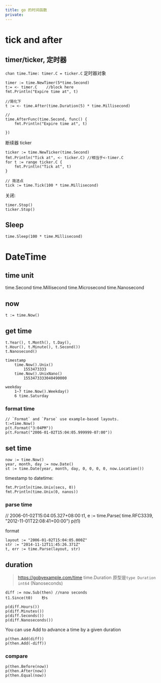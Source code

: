 ```yaml
---
title: go 的时间函数
private:
---
```

# tick and after

## timer/ticker, 定时器
`chan time.Time: timer.C = ticker.C`
定时器对象

    timer := time.NewTimer(5*time.Second)
    t:= <- timer.C    //block here
    fmt.Println("Expire time at", t)

    //简化下
    t := <- time.After(time.Duration(5) * time.Millisecond)

    //
    time.AfterFunc(time.Second, func() {
        fmt.Println("Expire time at", t)
		
	})


断续器 ticker

    ticker := time.NewTicker(time.Second)
    fmt.Println("Tick at", <- ticker.C) //相当于<-timer.C
    for t := range ticker.C {
        fmt.Println("Tick at", t)
    }

    // 简洁点
    tick := time.Tick(100 * time.Millisecond)

关闭:

    timer.Stop()
    ticker.Stop()

## Sleep

	time.Sleep(100 * time.Millisecond)

# DateTime
## time unit

  time.Second
  time.Millisecond
  time.Microsecond
  time.Nanosecond

## now

    t := time.Now()

## get time

    t.Year(), t.Month(), t.Day(),
    t.Hour(), t.Minute(), t.Second())
    t.Nanosecond()

    timestamp
        time.Now().Unix()
            1553473333
        time.Now().UnixNano()
            1553473333040490000

    weekday
        1~7 time.Now().Weekday()
        6 time.Saturday

### format time
    // `Format` and `Parse` use example-based layouts.
    t:=time.Now()
    p(t.Format("3:04PM"))
    p(t.Format("2006-01-02T15:04:05.999999-07:00"))

## set time

    now := time.Now()
	year, month, day := now.Date()
    st := time.Date(year, month, day, 0, 0, 0, 0, now.Location())

timestamp to datetime:

    fmt.Println(time.Unix(secs, 0))
    fmt.Println(time.Unix(0, nanos))

### parse time
   // 2006-01-02T15:04:05.327+08:00
   t1, e := time.Parse( time.RFC3339, "2012-11-01T22:08:41+00:00")
   p(t1)

format

    layout := "2006-01-02T15:04:05.000Z"
    str := "2014-11-12T11:45:26.371Z"
    t, err := time.Parse(layout, str)

## duration
> https://gobyexample.com/time
time.Duration 原型是`type Duration int64` (Nanoseconds)

    diff := now.Sub(then) //nano seconds
    t1.Since(t0)    秒s

    p(diff.Hours())
    p(diff.Minutes())
    p(diff.Seconds())
    p(diff.Nanoseconds())

You can use Add to advance a time by a given duration

    p(then.Add(diff))
    p(then.Add(-diff))

### compare
    p(then.Before(now))
    p(then.After(now))
    p(then.Equal(now))
